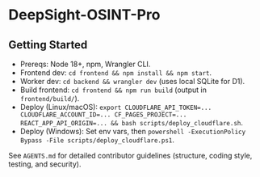 # DeepSight-OSINT-Pro

## Getting Started

- Prereqs: Node 18+, npm, Wrangler CLI.
- Frontend dev: `cd frontend && npm install && npm start`.
- Worker dev: `cd backend && wrangler dev` (uses local SQLite for D1).
- Build frontend: `cd frontend && npm run build` (output in `frontend/build/`).
- Deploy (Linux/macOS): `export CLOUDFLARE_API_TOKEN=... CLOUDFLARE_ACCOUNT_ID=... CF_PAGES_PROJECT=... REACT_APP_API_ORIGIN=... && bash scripts/deploy_cloudflare.sh`.
- Deploy (Windows): Set env vars, then `powershell -ExecutionPolicy Bypass -File scripts/deploy_cloudflare.ps1`.

See `AGENTS.md` for detailed contributor guidelines (structure, coding style, testing, and security).
